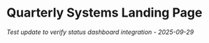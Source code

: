 # Quarterly Systems Landing Page

*Test update to verify status dashboard integration - 2025-09-29*
